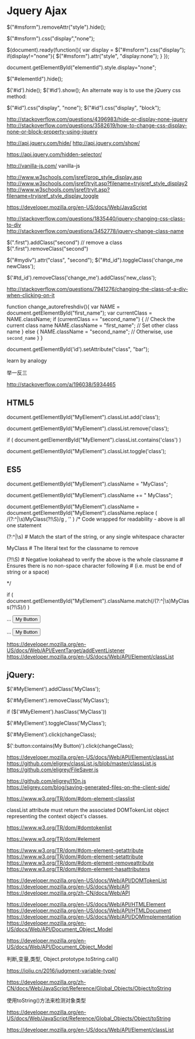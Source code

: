 # Jquery Ajax  



<!-- 
https://codeschool-project-demos.github.io/jQueryBadgesProject/ 
https://www.codeschool.com/users/sergiocruz.json
https://codeschool-project-demos.github.io/jQueryBadgesProject/assets/main.js
-->



$("#msform").removeAttr("style").hide();

$("#msform").css("display","none");

$(document).ready(function(){
    var display =  $("#msform").css("display");
    if(display!="none"){
        $("#msform").attr("style", "display:none");
    }
});


document.getElementById("elementId").style.display="none";

$("#elementId").hide();


$('#id').hide();
$('#id').show();
An alternate way is to use the jQuery css method:

$("#id").css("display", "none");
$("#id").css("display", "block");






http://stackoverflow.com/questions/4396983/hide-or-display-none-jquery  
http://stackoverflow.com/questions/3582619/how-to-change-css-display-none-or-block-property-using-jquery  

http://api.jquery.com/hide/
http://api.jquery.com/show/

https://api.jquery.com/hidden-selector/ 

http://vanilla-js.com/
vanilla-js

http://www.w3schools.com/jsref/prop_style_display.asp  
http://www.w3schools.com/jsref/tryit.asp?filename=tryjsref_style_display2  
http://www.w3schools.com/jsref/tryit.asp?filename=tryjsref_style_display_toggle  


https://developer.mozilla.org/en-US/docs/Web/JavaScript  



http://stackoverflow.com/questions/1835440/jquery-changing-css-class-to-div  
http://stackoverflow.com/questions/3452778/jquery-change-class-name  

$(".first").addClass("second")
// remove a class
$(".first").removeClass("second")

$("#mydiv").attr("class", "second"); 
$("#td_id").toggleClass('change_me newClass'); 

$('#td_id').removeClass('change_me').addClass('new_class');


http://stackoverflow.com/questions/7941276/changing-the-class-of-a-div-when-clicking-on-it


function change_autorefreshdiv(){
    var NAME = document.getElementById("first_name");
    var currentClass = NAME.className;
    if (currentClass == "second_name") { // Check the current class name
        NAME.className = "first_name";   // Set other class name
    } else {
        NAME.className = "second_name";  // Otherwise, use `second_name`
    }
}   


document.getElementById('id').setAttribute("class", "bar");



learn by analogy

举一反三

http://stackoverflow.com/a/196038/5934465






## HTML5


document.getElementById("MyElement").classList.add('class');

document.getElementById("MyElement").classList.remove('class');

if ( document.getElementById("MyElement").classList.contains('class') )

document.getElementById("MyElement").classList.toggle('class');

## ES5 

document.getElementById("MyElement").className = "MyClass";

document.getElementById("MyElement").className += " MyClass"; 

document.getElementById("MyElement").className =
   document.getElementById("MyElement").className.replace
      ( /(?:^|\s)MyClass(?!\S)/g , '' )
/* Code wrapped for readability - above is all one statement 

(?:^|\s) # Match the start of the string, or any single whitespace character

MyClass  # The literal text for the classname to remove

(?!\S)   # Negative lookahead to verify the above is the whole classname
         # Ensures there is no non-space character following
         # (i.e. must be end of string or a space)

*/

if ( document.getElementById("MyElement").className.match(/(?:^|\s)MyClass(?!\S)/) )


<script type="text/javascript">
    function changeClass()
    {
        // Code examples from above
    }
</script>
...
<button onclick="changeClass()">My Button</button>

<script type="text/javascript">
    function changeClass()
    {
        // Code examples from above
    }

    window.onload = function()
    {
        document.getElementById("MyElement").addEventListener( 'click', changeClass);
    }
</script>
...
<button id="MyElement">My Button</button>

https://developer.mozilla.org/en-US/docs/Web/API/EventTarget/addEventListener  
https://developer.mozilla.org/en-US/docs/Web/API/Element/classList  



## jQuery:

$('#MyElement').addClass('MyClass');

$('#MyElement').removeClass('MyClass');

if ($('#MyElement').hasClass('MyClass'))

$('#MyElement').toggleClass('MyClass');

$('#MyElement').click(changeClass);

$(':button:contains(My Button)').click(changeClass);



https://developer.mozilla.org/en-US/docs/Web/API/Element/classList  
https://github.com/eligrey/classList.js/blob/master/classList.js  
https://github.com/eligrey/FileSaver.js  

https://github.com/eligrey/l10n.js  
https://eligrey.com/blog/saving-generated-files-on-the-client-side/  



https://www.w3.org/TR/dom/#dom-element-classlist  


classList attribute must return the associated DOMTokenList object representing the context object's classes.


https://www.w3.org/TR/dom/#domtokenlist  

https://www.w3.org/TR/dom/#element  

https://www.w3.org/TR/dom/#dom-element-getattribute  
https://www.w3.org/TR/dom/#dom-element-setattribute  
https://www.w3.org/TR/dom/#dom-element-removeattribute  
https://www.w3.org/TR/dom/#dom-element-hasattributens  




https://developer.mozilla.org/en-US/docs/Web/API/DOMTokenList  
https://developer.mozilla.org/en-US/docs/Web/API  
https://developer.mozilla.org/zh-CN/docs/Web/API  

https://developer.mozilla.org/en-US/docs/Web/API/HTMLElement  
https://developer.mozilla.org/en-US/docs/Web/API/HTMLDocument  
https://developer.mozilla.org/en-US/docs/Web/API/DOMImplementation
https://developer.mozilla.org/en-US/docs/Web/API/Document_Object_Model  

https://developer.mozilla.org/en-US/docs/Web/API/Document_Object_Model


判断,变量,类型, Object.prototype.toString.call()

https://ioliu.cn/2016/judgment-variable-type/  

https://developer.mozilla.org/zh-CN/docs/Web/JavaScript/Reference/Global_Objects/Object/toString

使用toString()方法来检测对象类型

https://developer.mozilla.org/en-US/docs/Web/JavaScript/Reference/Global_Objects/Object/toString

https://developer.mozilla.org/en-US/docs/Web/API/Element/classList
